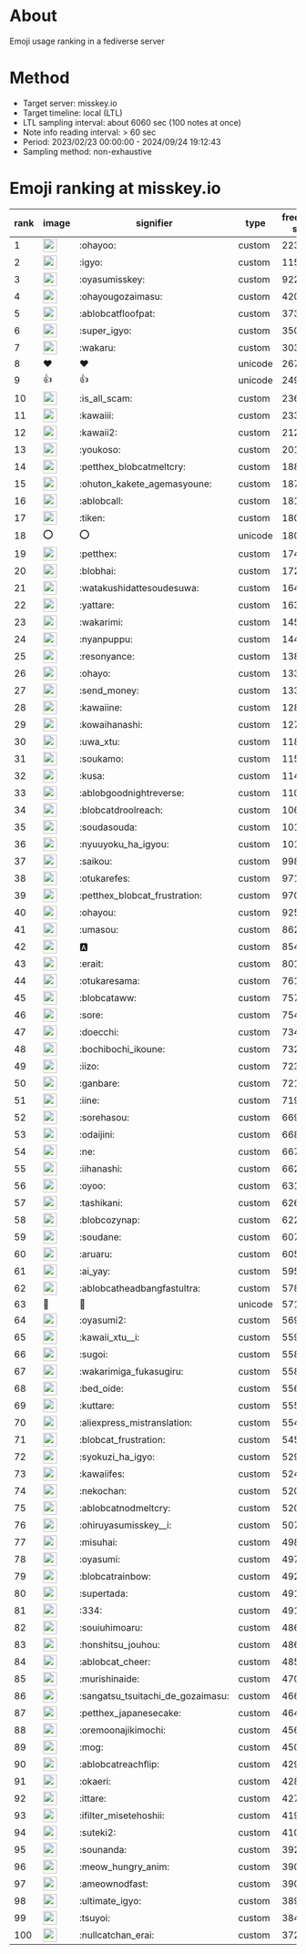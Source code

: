 # About
Emoji usage ranking in a fediverse server

# Method
- Target server: misskey.io
- Target timeline: local (LTL)
- LTL sampling interval: about 6060 sec (100 notes at once)
- Note info reading interval: > 60 sec
- Period: 2023/02/23 00:00:00 - 2024/09/24 19:12:43 
- Sampling method: non-exhaustive

# Emoji ranking at misskey.io

|rank|image|signifier|type|frequency score|
|----|----|----|----|----|
|1|<img height="24" src="https://misskey.io/emoji/ohayoo.webp">|:ohayoo:|custom|223846|
|2|<img height="24" src="https://misskey.io/emoji/igyo.webp">|:igyo:|custom|115721|
|3|<img height="24" src="https://misskey.io/emoji/oyasumisskey.webp">|:oyasumisskey:|custom|92213|
|4|<img height="24" src="https://misskey.io/emoji/ohayougozaimasu.webp">|:ohayougozaimasu:|custom|42058|
|5|<img height="24" src="https://misskey.io/emoji/ablobcatfloofpat.webp">|:ablobcatfloofpat:|custom|37374|
|6|<img height="24" src="https://misskey.io/emoji/super_igyo.webp">|:super_igyo:|custom|35032|
|7|<img height="24" src="https://misskey.io/emoji/wakaru.webp">|:wakaru:|custom|30346|
|8|❤|❤|unicode|26730|
|9|👍|👍|unicode|24989|
|10|<img height="24" src="https://misskey.io/emoji/is_all_scam.webp">|:is_all_scam:|custom|23624|
|11|<img height="24" src="https://misskey.io/emoji/kawaiii.webp">|:kawaiii:|custom|23375|
|12|<img height="24" src="https://misskey.io/emoji/kawaii2.webp">|:kawaii2:|custom|21266|
|13|<img height="24" src="https://misskey.io/emoji/youkoso.webp">|:youkoso:|custom|20125|
|14|<img height="24" src="https://misskey.io/emoji/petthex_blobcatmeltcry.webp">|:petthex_blobcatmeltcry:|custom|18813|
|15|<img height="24" src="https://misskey.io/emoji/ohuton_kakete_agemasyoune.webp">|:ohuton_kakete_agemasyoune:|custom|18741|
|16|<img height="24" src="https://misskey.io/emoji/ablobcall.webp">|:ablobcall:|custom|18150|
|17|<img height="24" src="https://misskey.io/emoji/tiken.webp">|:tiken:|custom|18052|
|18|⭕|⭕|unicode|18027|
|19|<img height="24" src="https://misskey.io/emoji/petthex.webp">|:petthex:|custom|17451|
|20|<img height="24" src="https://misskey.io/emoji/blobhai.webp">|:blobhai:|custom|17218|
|21|<img height="24" src="https://misskey.io/emoji/watakushidattesoudesuwa.webp">|:watakushidattesoudesuwa:|custom|16489|
|22|<img height="24" src="https://misskey.io/emoji/yattare.webp">|:yattare:|custom|16368|
|23|<img height="24" src="https://misskey.io/emoji/wakarimi.webp">|:wakarimi:|custom|14541|
|24|<img height="24" src="https://misskey.io/emoji/nyanpuppu.webp">|:nyanpuppu:|custom|14418|
|25|<img height="24" src="https://misskey.io/emoji/resonyance.webp">|:resonyance:|custom|13881|
|26|<img height="24" src="https://misskey.io/emoji/ohayo.webp">|:ohayo:|custom|13374|
|27|<img height="24" src="https://misskey.io/emoji/send_money.webp">|:send_money:|custom|13331|
|28|<img height="24" src="https://misskey.io/emoji/kawaiine.webp">|:kawaiine:|custom|12891|
|29|<img height="24" src="https://misskey.io/emoji/kowaihanashi.webp">|:kowaihanashi:|custom|12729|
|30|<img height="24" src="https://misskey.io/emoji/uwa_xtu.webp">|:uwa_xtu:|custom|11879|
|31|<img height="24" src="https://misskey.io/emoji/soukamo.webp">|:soukamo:|custom|11576|
|32|<img height="24" src="https://misskey.io/emoji/kusa.webp">|:kusa:|custom|11478|
|33|<img height="24" src="https://misskey.io/emoji/ablobgoodnightreverse.webp">|:ablobgoodnightreverse:|custom|11045|
|34|<img height="24" src="https://misskey.io/emoji/blobcatdroolreach.webp">|:blobcatdroolreach:|custom|10690|
|35|<img height="24" src="https://misskey.io/emoji/soudasouda.webp">|:soudasouda:|custom|10180|
|36|<img height="24" src="https://misskey.io/emoji/nyuuyoku_ha_igyou.webp">|:nyuuyoku_ha_igyou:|custom|10120|
|37|<img height="24" src="https://misskey.io/emoji/saikou.webp">|:saikou:|custom|9987|
|38|<img height="24" src="https://misskey.io/emoji/otukarefes.webp">|:otukarefes:|custom|9710|
|39|<img height="24" src="https://misskey.io/emoji/petthex_blobcat_frustration.webp">|:petthex_blobcat_frustration:|custom|9700|
|40|<img height="24" src="https://misskey.io/emoji/ohayou.webp">|:ohayou:|custom|9257|
|41|<img height="24" src="https://misskey.io/emoji/umasou.webp">|:umasou:|custom|8623|
|42|<img height="24" src="https://misskey.io/emoji/a.webp">|:a:|custom|8541|
|43|<img height="24" src="https://misskey.io/emoji/erait.webp">|:erait:|custom|8012|
|44|<img height="24" src="https://misskey.io/emoji/otukaresama.webp">|:otukaresama:|custom|7619|
|45|<img height="24" src="https://misskey.io/emoji/blobcataww.webp">|:blobcataww:|custom|7570|
|46|<img height="24" src="https://misskey.io/emoji/sore.webp">|:sore:|custom|7542|
|47|<img height="24" src="https://misskey.io/emoji/doecchi.webp">|:doecchi:|custom|7348|
|48|<img height="24" src="https://misskey.io/emoji/bochibochi_ikoune.webp">|:bochibochi_ikoune:|custom|7325|
|49|<img height="24" src="https://misskey.io/emoji/iizo.webp">|:iizo:|custom|7233|
|50|<img height="24" src="https://misskey.io/emoji/ganbare.webp">|:ganbare:|custom|7212|
|51|<img height="24" src="https://misskey.io/emoji/iine.webp">|:iine:|custom|7191|
|52|<img height="24" src="https://misskey.io/emoji/sorehasou.webp">|:sorehasou:|custom|6698|
|53|<img height="24" src="https://misskey.io/emoji/odaijini.webp">|:odaijini:|custom|6680|
|54|<img height="24" src="https://misskey.io/emoji/ne.webp">|:ne:|custom|6670|
|55|<img height="24" src="https://misskey.io/emoji/iihanashi.webp">|:iihanashi:|custom|6625|
|56|<img height="24" src="https://misskey.io/emoji/oyoo.webp">|:oyoo:|custom|6311|
|57|<img height="24" src="https://misskey.io/emoji/tashikani.webp">|:tashikani:|custom|6268|
|58|<img height="24" src="https://misskey.io/emoji/blobcozynap.webp">|:blobcozynap:|custom|6221|
|59|<img height="24" src="https://misskey.io/emoji/soudane.webp">|:soudane:|custom|6070|
|60|<img height="24" src="https://misskey.io/emoji/aruaru.webp">|:aruaru:|custom|6059|
|61|<img height="24" src="https://misskey.io/emoji/ai_yay.webp">|:ai_yay:|custom|5953|
|62|<img height="24" src="https://misskey.io/emoji/ablobcatheadbangfastultra.webp">|:ablobcatheadbangfastultra:|custom|5784|
|63|🎉|🎉|unicode|5714|
|64|<img height="24" src="https://misskey.io/emoji/oyasumi2.webp">|:oyasumi2:|custom|5693|
|65|<img height="24" src="https://misskey.io/emoji/kawaii_xtu__i.webp">|:kawaii_xtu__i:|custom|5598|
|66|<img height="24" src="https://misskey.io/emoji/sugoi.webp">|:sugoi:|custom|5587|
|67|<img height="24" src="https://misskey.io/emoji/wakarimiga_fukasugiru.webp">|:wakarimiga_fukasugiru:|custom|5585|
|68|<img height="24" src="https://misskey.io/emoji/bed_oide.webp">|:bed_oide:|custom|5560|
|69|<img height="24" src="https://misskey.io/emoji/kuttare.webp">|:kuttare:|custom|5551|
|70|<img height="24" src="https://misskey.io/emoji/aliexpress_mistranslation.webp">|:aliexpress_mistranslation:|custom|5542|
|71|<img height="24" src="https://misskey.io/emoji/blobcat_frustration.webp">|:blobcat_frustration:|custom|5452|
|72|<img height="24" src="https://misskey.io/emoji/syokuzi_ha_igyo.webp">|:syokuzi_ha_igyo:|custom|5295|
|73|<img height="24" src="https://misskey.io/emoji/kawaiifes.webp">|:kawaiifes:|custom|5247|
|74|<img height="24" src="https://misskey.io/emoji/nekochan.webp">|:nekochan:|custom|5208|
|75|<img height="24" src="https://misskey.io/emoji/ablobcatnodmeltcry.webp">|:ablobcatnodmeltcry:|custom|5208|
|76|<img height="24" src="https://misskey.io/emoji/ohiruyasumisskey__i.webp">|:ohiruyasumisskey__i:|custom|5072|
|77|<img height="24" src="https://misskey.io/emoji/misuhai.webp">|:misuhai:|custom|4980|
|78|<img height="24" src="https://misskey.io/emoji/oyasumi.webp">|:oyasumi:|custom|4974|
|79|<img height="24" src="https://misskey.io/emoji/blobcatrainbow.webp">|:blobcatrainbow:|custom|4929|
|80|<img height="24" src="https://misskey.io/emoji/supertada.webp">|:supertada:|custom|4919|
|81|<img height="24" src="https://misskey.io/emoji/334.webp">|:334:|custom|4912|
|82|<img height="24" src="https://misskey.io/emoji/souiuhimoaru.webp">|:souiuhimoaru:|custom|4869|
|83|<img height="24" src="https://misskey.io/emoji/honshitsu_jouhou.webp">|:honshitsu_jouhou:|custom|4869|
|84|<img height="24" src="https://misskey.io/emoji/ablobcat_cheer.webp">|:ablobcat_cheer:|custom|4850|
|85|<img height="24" src="https://misskey.io/emoji/murishinaide.webp">|:murishinaide:|custom|4702|
|86|<img height="24" src="https://misskey.io/emoji/sangatsu_tsuitachi_de_gozaimasu.webp">|:sangatsu_tsuitachi_de_gozaimasu:|custom|4662|
|87|<img height="24" src="https://misskey.io/emoji/petthex_japanesecake.webp">|:petthex_japanesecake:|custom|4643|
|88|<img height="24" src="https://misskey.io/emoji/oremoonajikimochi.webp">|:oremoonajikimochi:|custom|4562|
|89|<img height="24" src="https://misskey.io/emoji/mog.webp">|:mog:|custom|4505|
|90|<img height="24" src="https://misskey.io/emoji/ablobcatreachflip.webp">|:ablobcatreachflip:|custom|4297|
|91|<img height="24" src="https://misskey.io/emoji/okaeri.webp">|:okaeri:|custom|4286|
|92|<img height="24" src="https://misskey.io/emoji/ittare.webp">|:ittare:|custom|4272|
|93|<img height="24" src="https://misskey.io/emoji/ifilter_misetehoshii.webp">|:ifilter_misetehoshii:|custom|4197|
|94|<img height="24" src="https://misskey.io/emoji/suteki2.webp">|:suteki2:|custom|4108|
|95|<img height="24" src="https://misskey.io/emoji/sounanda.webp">|:sounanda:|custom|3924|
|96|<img height="24" src="https://misskey.io/emoji/meow_hungry_anim.webp">|:meow_hungry_anim:|custom|3906|
|97|<img height="24" src="https://misskey.io/emoji/ameownodfast.webp">|:ameownodfast:|custom|3903|
|98|<img height="24" src="https://misskey.io/emoji/ultimate_igyo.webp">|:ultimate_igyo:|custom|3898|
|99|<img height="24" src="https://misskey.io/emoji/tsuyoi.webp">|:tsuyoi:|custom|3849|
|100|<img height="24" src="https://misskey.io/emoji/nullcatchan_erai.webp">|:nullcatchan_erai:|custom|3728|
